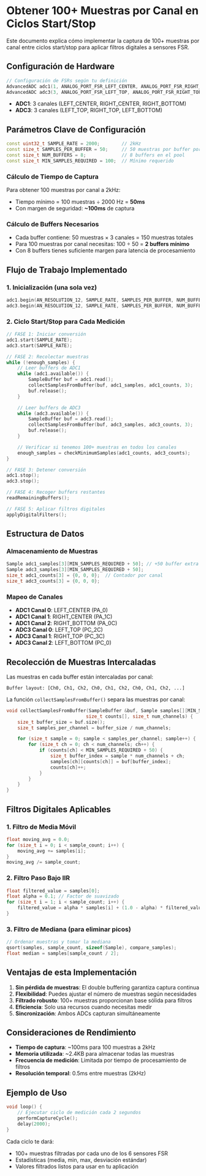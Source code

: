 # Obtener 100+ Muestras por Canal en Ciclos Start/Stop

Este documento explica cómo implementar la captura de 100+ muestras por canal entre ciclos start/stop para aplicar filtros digitales a sensores FSR.

## Configuración de Hardware

```cpp
// Configuración de FSRs según tu definición
AdvancedADC adc1(1, ANALOG_PORT_FSR_LEFT_CENTER, ANALOG_PORT_FSR_RIGHT_CENTER, ANALOG_PORT_FSR_RIGHT_BOTTOM);
AdvancedADC adc3(3, ANALOG_PORT_FSR_LEFT_TOP, ANALOG_PORT_FSR_RIGHT_TOP, ANALOG_PORT_FSR_LEFT_BOTTOM);
```

- **ADC1**: 3 canales (LEFT_CENTER, RIGHT_CENTER, RIGHT_BOTTOM)
- **ADC3**: 3 canales (LEFT_TOP, RIGHT_TOP, LEFT_BOTTOM)

## Parámetros Clave de Configuración

```cpp
const uint32_t SAMPLE_RATE = 2000;        // 2kHz
const size_t SAMPLES_PER_BUFFER = 50;     // 50 muestras por buffer por canal
const size_t NUM_BUFFERS = 8;             // 8 buffers en el pool
const size_t MIN_SAMPLES_REQUIRED = 100;  // Mínimo requerido
```

### Cálculo de Tiempo de Captura

Para obtener 100 muestras por canal a 2kHz:
- Tiempo mínimo = 100 muestras ÷ 2000 Hz = **50ms**
- Con margen de seguridad: **~100ms** de captura

### Cálculo de Buffers Necesarios

- Cada buffer contiene: 50 muestras × 3 canales = 150 muestras totales
- Para 100 muestras por canal necesitas: 100 ÷ 50 = **2 buffers mínimo**
- Con 8 buffers tienes suficiente margen para latencia de procesamiento

## Flujo de Trabajo Implementado

### 1. Inicialización (una sola vez)
```cpp
adc1.begin(AN_RESOLUTION_12, SAMPLE_RATE, SAMPLES_PER_BUFFER, NUM_BUFFERS, false);
adc3.begin(AN_RESOLUTION_12, SAMPLE_RATE, SAMPLES_PER_BUFFER, NUM_BUFFERS, false);
```

### 2. Ciclo Start/Stop para Cada Medición

```cpp
// FASE 1: Iniciar conversión
adc1.start(SAMPLE_RATE);
adc3.start(SAMPLE_RATE);

// FASE 2: Recolectar muestras
while (!enough_samples) {
    // Leer buffers de ADC1
    while (adc1.available()) {
        SampleBuffer buf = adc1.read();
        collectSamplesFromBuffer(buf, adc1_samples, adc1_counts, 3);
        buf.release();
    }

    // Leer buffers de ADC3
    while (adc3.available()) {
        SampleBuffer buf = adc3.read();
        collectSamplesFromBuffer(buf, adc3_samples, adc3_counts, 3);
        buf.release();
    }

    // Verificar si tenemos 100+ muestras en todos los canales
    enough_samples = checkMinimumSamples(adc1_counts, adc3_counts);
}

// FASE 3: Detener conversión
adc1.stop();
adc3.stop();

// FASE 4: Recoger buffers restantes
readRemainingBuffers();

// FASE 5: Aplicar filtros digitales
applyDigitalFilters();
```

## Estructura de Datos

### Almacenamiento de Muestras
```cpp
Sample adc1_samples[3][MIN_SAMPLES_REQUIRED + 50]; // +50 buffer extra
Sample adc3_samples[3][MIN_SAMPLES_REQUIRED + 50];
size_t adc1_counts[3] = {0, 0, 0};  // Contador por canal
size_t adc3_counts[3] = {0, 0, 0};
```

### Mapeo de Canales
- **ADC1 Canal 0**: LEFT_CENTER (PA_0)
- **ADC1 Canal 1**: RIGHT_CENTER (PA_1C)
- **ADC1 Canal 2**: RIGHT_BOTTOM (PA_0C)
- **ADC3 Canal 0**: LEFT_TOP (PC_2C)
- **ADC3 Canal 1**: RIGHT_TOP (PC_3C)
- **ADC3 Canal 2**: LEFT_BOTTOM (PC_0)

## Recolección de Muestras Intercaladas

Las muestras en cada buffer están intercaladas por canal:
```
Buffer layout: [Ch0, Ch1, Ch2, Ch0, Ch1, Ch2, Ch0, Ch1, Ch2, ...]
```

La función `collectSamplesFromBuffer()` separa las muestras por canal:

```cpp
void collectSamplesFromBuffer(SampleBuffer &buf, Sample samples[][MIN_SAMPLES_REQUIRED + 50],
                             size_t counts[], size_t num_channels) {
    size_t buffer_size = buf.size();
    size_t samples_per_channel = buffer_size / num_channels;

    for (size_t sample = 0; sample < samples_per_channel; sample++) {
        for (size_t ch = 0; ch < num_channels; ch++) {
            if (counts[ch] < MIN_SAMPLES_REQUIRED + 50) {
                size_t buffer_index = sample * num_channels + ch;
                samples[ch][counts[ch]] = buf[buffer_index];
                counts[ch]++;
            }
        }
    }
}
```

## Filtros Digitales Aplicables

### 1. Filtro de Media Móvil
```cpp
float moving_avg = 0.0;
for (size_t i = 0; i < sample_count; i++) {
    moving_avg += samples[i];
}
moving_avg /= sample_count;
```

### 2. Filtro Paso Bajo IIR
```cpp
float filtered_value = samples[0];
float alpha = 0.1; // Factor de suavizado
for (size_t i = 1; i < sample_count; i++) {
    filtered_value = alpha * samples[i] + (1.0 - alpha) * filtered_value;
}
```

### 3. Filtro de Mediana (para eliminar picos)
```cpp
// Ordenar muestras y tomar la mediana
qsort(samples, sample_count, sizeof(Sample), compare_samples);
float median = samples[sample_count / 2];
```

## Ventajas de esta Implementación

1. **Sin pérdida de muestras**: El double buffering garantiza captura continua
2. **Flexibilidad**: Puedes ajustar el número de muestras según necesidades
3. **Filtrado robusto**: 100+ muestras proporcionan base sólida para filtros
4. **Eficiencia**: Solo usa recursos cuando necesitas medir
5. **Sincronización**: Ambos ADCs capturan simultáneamente

## Consideraciones de Rendimiento

- **Tiempo de captura**: ~100ms para 100 muestras a 2kHz
- **Memoria utilizada**: ~2.4KB para almacenar todas las muestras
- **Frecuencia de medición**: Limitada por tiempo de procesamiento de filtros
- **Resolución temporal**: 0.5ms entre muestras (2kHz)

## Ejemplo de Uso

```cpp
void loop() {
    // Ejecutar ciclo de medición cada 2 segundos
    performCaptureCycle();
    delay(2000);
}
```

Cada ciclo te dará:
- 100+ muestras filtradas por cada uno de los 6 sensores FSR
- Estadísticas (media, min, max, desviación estándar)
- Valores filtrados listos para usar en tu aplicación

